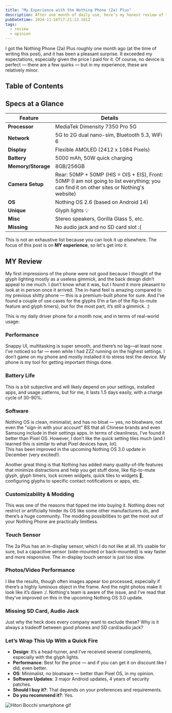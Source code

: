 ```yaml
---
title: "My Experience with the Nothing Phone (2a) Plus"
description: After one month of daily use, here’s my honest review of the Nothing Phone (2a) Plus.
pubDatetime: 2024-11-16T17:21:13.181Z
tags:
  - review
  - opinion
---
```


I got the Nothing Phone (2a) Plus roughly one month ago (at the time of writing this post), and it has been a pleasant surprise. It exceeded my expectations, especially given the price I paid for it. Of course, no device is perfect — there are a few quirks — but in my experience, these are relatively minor.

## Table of Contents

## Specs at a Glance

| Feature            | Details                                                                                                                                   |
| ------------------ | ----------------------------------------------------------------------------------------------------------------------------------------- |
| **Processor**      | MediaTek Dimensity 7350 Pro 5G                                                                                                            |
| **Network**        | 5G to 2G dual nano-sim, Bluetooth 5.3, WiFi 6                                                                                             |
| **Display**        | Flexible AMOLED (2412 x 1084 Pixels)                                                                                                      |
| **Battery**        | 5000 mAh, 50W quick charging                                                                                                              |
| **Memory/Storage** | 8GB/256GB                                                                                                                                 |
| **Camera Setup**   | Rear: 50MP + 50MP (HIS = OIS + EIS), Front: 50MP (I am not going to list everything; you can find it on other sites or Nothing's website) |
| **OS**             | Nothing OS 2.6 (based on Android 14)                                                                                                      |
| **Unique**         | Glyph lights 💡                                                                                                                           |
| **Misc**           | Stereo speakers, Gorilla Glass 5, etc.                                                                                                    |
| **Missing**        | No audio jack and no SD card slot :(                                                                                                      |

This is not an exhaustive list because you can look it up elsewhere. The focus of this post is on **MY experience**, so let's get into it.

## MY Review

My first impressions of the phone were not good because I thought of the glyph lighting mostly as a useless gimmick, and the back design didn’t appeal to me much. I don’t know what it was, but I found it more pleasant to look at in person once it arrived. The in-hand feel is amazing compared to my previous shitty phone — this is a premium-built phone for sure. And I’ve found a couple of use cases for the glyphs (I’m a fan of the flip-to-mute feature and glyph timers), but for the most part, it’s still a gimmick. :)

This is my daily driver phone for a month now, and in terms of real-world usage:

### **Performance**

Snappy UI, multitasking is super smooth, and there’s no lag—at least none I’ve noticed so far — even while I had ZZZ running on the highest settings. I don’t game on my phone and mostly installed it to stress test the device. My phone is my tool for getting important things done.

### **Battery Life**

This is a bit subjective and will likely depend on your settings, installed apps, and usage patterns, but for me, it lasts 1.5 days easily, with a charge cycle of 30-90%.

### **Software**

Nothing OS is clean, minimalist, and has no bloat — yes, no bloatware, not even the "sign-in with your account" BS that all Chinese brands and even Samsung include in their settings apps. In terms of cleanliness, I’ve found it better than Pixel OS. However, I don’t like the quick setting tiles much (and I learned this is similar to what Pixel devices have, lol).  
This has been improved in the upcoming Nothing OS 3.0 update in December (very excited!).

Another great thing is that Nothing has added many quality-of-life features that minimize distractions and help you get stuff done, like flip-to-mute glyph, glyph timers, lock screen widgets, quick tiles to widgets 🤯, configuring glyphs to specific contact notifications or apps, etc.

### **Customizability & Modding**

This was one of the reasons that tipped me into buying it. Nothing does not restrict or artificially hinder its OS like some other manufacturers do, and there’s a huge community. The modding possibilities to get the most out of your Nothing Phone are practically limitless.

### **Touch Sensor**

The 2a Plus has an in-display sensor, which I do not like at all. It’s usable for sure, but a capacitive sensor (side-mounted or back-mounted) is way faster and more responsive. The in-display touch sensor is just too slow.

### **Photos/Video Performance**

I like the results, though often images appear too processed, especially if there’s a highly luminous object in the frame. And the night photos make it look like it’s dawn :/. Nothing's team is aware of the issue, and I’ve read that they’ve improved on this in the upcoming Nothing OS 3.0 update.

### **Missing SD Card, Audio Jack**

Just why the heck does every company want to exclude these? Why is it always a tradeoff between good phones and SD card/audio jack?

### Let’s Wrap This Up With a Quick Fire

- **Design**: It’s a head-turner, and I’ve received several compliments, especially with the glyph lights.
- **Performance**: Best for the price — and if you can get it on discount like I did, even better.
- **OS**: Minimalist, no bloatware — better than Pixel OS, in my opinion.
- **Software Updates**: 3 major Android updates, 4 years of security patches.
- **Should I buy it?**: That depends on your preferences and requirements.
- **Do you recommend it?**: Yes.

![Hitori Bocchi smartphone gif](https://media1.tenor.com/m/5due5y_1r28AAAAd/hitori-bocchi.gif)
